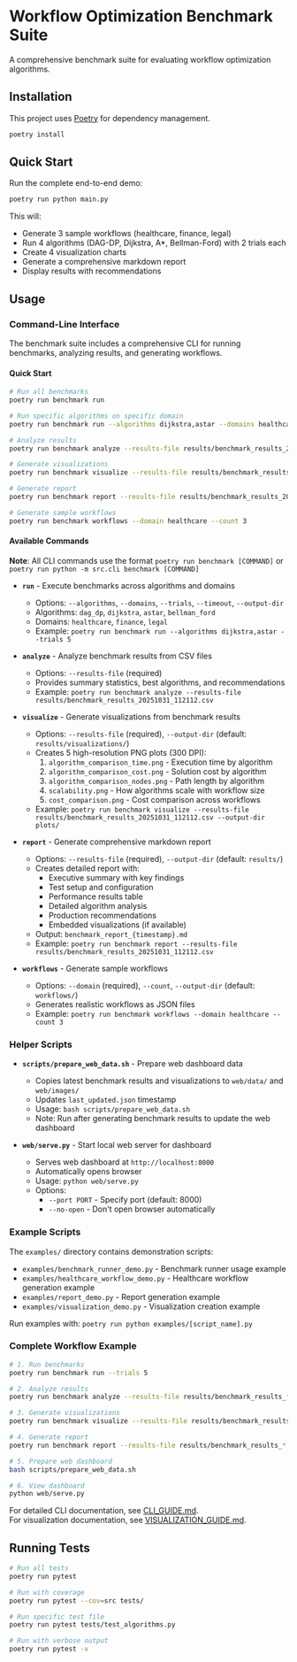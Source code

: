 # Workflow Optimization Benchmark Suite

A comprehensive benchmark suite for evaluating workflow optimization algorithms.

## Installation

This project uses [Poetry](https://python-poetry.org/) for dependency management.

```bash
poetry install
```

## Quick Start

Run the complete end-to-end demo:

```bash
poetry run python main.py
```

This will:
- Generate 3 sample workflows (healthcare, finance, legal)
- Run 4 algorithms (DAG-DP, Dijkstra, A*, Bellman-Ford) with 2 trials each
- Create 4 visualization charts
- Generate a comprehensive markdown report
- Display results with recommendations

## Usage

### Command-Line Interface

The benchmark suite includes a comprehensive CLI for running benchmarks, analyzing results, and generating workflows.

#### Quick Start

```bash
# Run all benchmarks
poetry run benchmark run

# Run specific algorithms on specific domain
poetry run benchmark run --algorithms dijkstra,astar --domains healthcare --trials 5

# Analyze results
poetry run benchmark analyze --results-file results/benchmark_results_20251031_112112.csv

# Generate visualizations
poetry run benchmark visualize --results-file results/benchmark_results_20251031_112112.csv

# Generate report
poetry run benchmark report --results-file results/benchmark_results_20251031_112112.csv

# Generate sample workflows
poetry run benchmark workflows --domain healthcare --count 3
```

#### Available Commands

**Note**: All CLI commands use the format `poetry run benchmark [COMMAND]` or `poetry run python -m src.cli benchmark [COMMAND]`

- **`run`** - Execute benchmarks across algorithms and domains
  - Options: `--algorithms`, `--domains`, `--trials`, `--timeout`, `--output-dir`
  - Algorithms: `dag_dp`, `dijkstra`, `astar`, `bellman_ford`
  - Domains: `healthcare`, `finance`, `legal`
  - Example: `poetry run benchmark run --algorithms dijkstra,astar --trials 5`

- **`analyze`** - Analyze benchmark results from CSV files
  - Options: `--results-file` (required)
  - Provides summary statistics, best algorithms, and recommendations
  - Example: `poetry run benchmark analyze --results-file results/benchmark_results_20251031_112112.csv`

- **`visualize`** - Generate visualizations from benchmark results
  - Options: `--results-file` (required), `--output-dir` (default: `results/visualizations/`)
  - Creates 5 high-resolution PNG plots (300 DPI):
    1. `algorithm_comparison_time.png` - Execution time by algorithm
    2. `algorithm_comparison_cost.png` - Solution cost by algorithm
    3. `algorithm_comparison_nodes.png` - Path length by algorithm
    4. `scalability.png` - How algorithms scale with workflow size
    5. `cost_comparison.png` - Cost comparison across workflows
  - Example: `poetry run benchmark visualize --results-file results/benchmark_results_20251031_112112.csv --output-dir plots/`

- **`report`** - Generate comprehensive markdown report
  - Options: `--results-file` (required), `--output-dir` (default: `results/`)
  - Creates detailed report with:
    - Executive summary with key findings
    - Test setup and configuration
    - Performance results table
    - Detailed algorithm analysis
    - Production recommendations
    - Embedded visualizations (if available)
  - Output: `benchmark_report_{timestamp}.md`
  - Example: `poetry run benchmark report --results-file results/benchmark_results_20251031_112112.csv`

- **`workflows`** - Generate sample workflows
  - Options: `--domain` (required), `--count`, `--output-dir` (default: `workflows/`)
  - Generates realistic workflows as JSON files
  - Example: `poetry run benchmark workflows --domain healthcare --count 3`

### Helper Scripts

- **`scripts/prepare_web_data.sh`** - Prepare web dashboard data
  - Copies latest benchmark results and visualizations to `web/data/` and `web/images/`
  - Updates `last_updated.json` timestamp
  - Usage: `bash scripts/prepare_web_data.sh`
  - Note: Run after generating benchmark results to update the web dashboard

- **`web/serve.py`** - Start local web server for dashboard
  - Serves web dashboard at `http://localhost:8000`
  - Automatically opens browser
  - Usage: `python web/serve.py`
  - Options:
    - `--port PORT` - Specify port (default: 8000)
    - `--no-open` - Don't open browser automatically

### Example Scripts

The `examples/` directory contains demonstration scripts:

- `examples/benchmark_runner_demo.py` - Benchmark runner usage example
- `examples/healthcare_workflow_demo.py` - Healthcare workflow generation example
- `examples/report_demo.py` - Report generation example
- `examples/visualization_demo.py` - Visualization creation example

Run examples with: `poetry run python examples/[script_name].py`

### Complete Workflow Example

```bash
# 1. Run benchmarks
poetry run benchmark run --trials 5

# 2. Analyze results
poetry run benchmark analyze --results-file results/benchmark_results_*.csv

# 3. Generate visualizations
poetry run benchmark visualize --results-file results/benchmark_results_*.csv

# 4. Generate report
poetry run benchmark report --results-file results/benchmark_results_*.csv

# 5. Prepare web dashboard
bash scripts/prepare_web_data.sh

# 6. View dashboard
python web/serve.py
```

For detailed CLI documentation, see [CLI_GUIDE.md](CLI_GUIDE.md).  
For visualization documentation, see [VISUALIZATION_GUIDE.md](VISUALIZATION_GUIDE.md).

## Running Tests

```bash
# Run all tests
poetry run pytest

# Run with coverage
poetry run pytest --cov=src tests/

# Run specific test file
poetry run pytest tests/test_algorithms.py

# Run with verbose output
poetry run pytest -v
```
